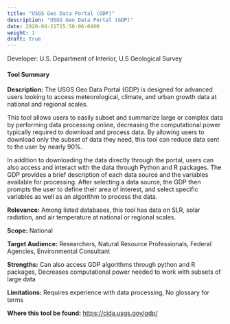 ```yaml
---
title: "USGS Geo Data Portal (GDP)"
description: "USGS Geo Data Portal (GDP)"
date: 2020-04-21T15:50:06-0400
weight: 1
draft: true
---
```

Developer: U.S. Department of Interior, U.S Geological Survey

#### Tool Summary
**Description:** The USGS Geo Data Portal (GDP) is designed for advanced users looking to access meteorological, climate, and urban growth data at national and regional scales. 

This tool allows users to easily subset and summarize large or complex data by performing data processing online, decreasing the computational power typically required to download and process data. By allowing users to download only the subset of data they need, this tool can reduce data sent to the user by nearly 90%. 

In addition to downloading the data directly through the portal, users can also access and interact with the data through Python and R packages. The GDP provides a brief description of each data source and the variables available for processing. After selecting a data source, the GDP then prompts the user to define their area of interest, and select specific variables as well as an algorithm to process the data.

**Relevance:** Among listed databases, this tool has data on SLR, solar radiation, and air temperature at national or regional scales.

**Scope:** National

**Target Audience:** Researchers, Natural Resource Professionals, Federal Agencies, Environmental Consultant

**Strengths:** Can also access GDP algorithms through python and R packages, Decreases computational power needed to work with subsets of large data

**Limitations:** Requires experience with data processing, No glossary for terms

**Where this tool be found:** https://cida.usgs.gov/gdp/
